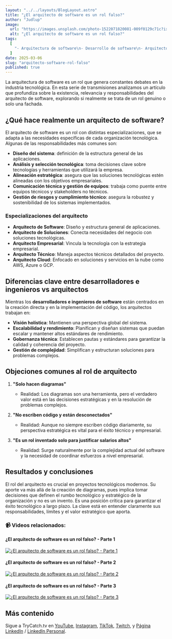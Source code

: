 ```yaml
---
layout: "../../layouts/BlogLayout.astro"
title: "¿El arquitecto de software es un rol falso?"
author: "Judlup"
image:
  url: "https://images.unsplash.com/photo-1522071820081-009f0129c71c?ixlib=rb-4.0.3&ixid=M3wxMjA3fDB8MHxwaG90by1wYWdlfHx8fGVufDB8fHx8&auto=format&fit=crop&w=1740&q=80"
  alt: "¿El arquitecto de software es un rol falso?"
tags:
  [
    "- Arquitectura de software\n- Desarrollo de software\n- Arquitecto de soluciones\n- Roles en tecnología\n- Carreras en TI\n- Arquitectura Cloud\n- Soft skills"
  ]
date: 2025-03-06
slug: "arquitecto-software-rol-falso"
published: true
---
```


La arquitectura de software es un rol que genera constantes debates en la industria tecnológica. En esta serie de transmisiones analizamos un artículo que profundiza sobre la existencia, relevancia y responsabilidades del arquitecto de software, explorando si realmente se trata de un rol genuino o solo una fachada.

## ¿Qué hace realmente un arquitecto de software?

El arquitecto de software es un rol con distintas especializaciones, que se adapta a las necesidades específicas de cada organización tecnológica. Algunas de las responsabilidades más comunes son:

- **Diseño del sistema**: definición de la estructura general de las aplicaciones.
- **Análisis y selección tecnológica**: toma decisiones clave sobre tecnologías y herramientas que utilizará la empresa.
- **Alineación estratégica**: asegura que las soluciones tecnológicas estén alineadas con los objetivos empresariales.
- **Comunicación técnica y gestión de equipos**: trabaja como puente entre equipos técnicos y stakeholders no técnicos.
- **Gestión de riesgos y cumplimiento técnico**: asegura la robustez y sostenibilidad de los sistemas implementados.

### Especializaciones del arquitecto

- **Arquitecto de Software**: Diseño y estructura general de aplicaciones.
- **Arquitecto de Soluciones**: Conecta necesidades del negocio con soluciones tecnológicas.
- **Arquitecto Empresarial**: Vincula la tecnología con la estrategia empresarial.
- **Arquitecto Técnico**: Maneja aspectos técnicos detallados del proyecto.
- **Arquitecto Cloud**: Enfocado en soluciones y servicios en la nube como AWS, Azure o GCP.

## Diferencias clave entre desarrolladores e ingenieros vs arquitectos

Mientras los **desarrolladores e ingenieros de software** están centrados en la creación directa y en la implementación del código, los arquitectos trabajan en:

- **Visión holística**: Mantienen una perspectiva global del sistema.
- **Escalabilidad y rendimiento**: Planifican y diseñan sistemas que puedan escalar y mantener altos estándares de rendimiento.
- **Gobernanza técnica**: Establecen pautas y estándares para garantizar la calidad y coherencia del proyecto.
- **Gestión de complejidad**: Simplifican y estructuran soluciones para problemas complejos.

## Objeciones comunes al rol de arquitecto

1. **"Solo hacen diagramas"**
   - Realidad: Los diagramas son una herramienta, pero el verdadero valor está en las decisiones estratégicas y en la resolución de problemas complejos.

2. **"No escriben código y están desconectados"**
   - Realidad: Aunque no siempre escriben código diariamente, su perspectiva estratégica es vital para el éxito técnico y empresarial.

3. **"Es un rol inventado solo para justificar salarios altos"**
   - Realidad: Surge naturalmente por la complejidad actual del software y la necesidad de coordinar esfuerzos a nivel empresarial.

## Resultados y conclusiones

El rol del arquitecto es crucial en proyectos tecnológicos modernos. Su aporte va más allá de la creación de diagramas, pues implica tomar decisiones que definen el rumbo tecnológico y estratégico de la organización y no es un invento. Es una posición crítica para garantizar el éxito tecnológico a largo plazo. La clave está en entender claramente sus responsabilidades, límites y el valor estratégico que aporta.

### 📹 Videos relacionados:

#### ¿El arquitecto de software es un rol falso? - Parte 1
[![¿El arquitecto de software es un rol falso? - Parte 1](https://img.youtube.com/vi/FXyPSOIr5dU/0.jpg)](https://youtu.be/FXyPSOIr5dU "¿El arquitecto de software es un rol falso? - Parte 1")

#### ¿El arquitecto de software es un rol falso? - Parte 2
[![¿El arquitecto de software es un rol falso? - Parte 2](https://img.youtube.com/vi/CV0Gw0isTc4/0.jpg)](https://youtu.be/CV0Gw0isTc4 "¿El arquitecto de software es un rol falso? - Parte 2")

#### ¿El arquitecto de software es un rol falso? - Parte 3
[![¿El arquitecto de software es un rol falso? - Parte 3](https://img.youtube.com/vi/LdaF53BJVcQ/0.jpg)](https://youtu.be/LdaF53BJVcQ "¿El arquitecto de software es un rol falso? - Parte 3")

## Más contenido

Sigue a TryCatch.tv en [YouTube](https://www.youtube.com/trycatch_tv), [Instagram](https://www.instagram.com/trycatch_tv/), [TikTok](https://www.tiktok.com/@trycatch.tv), [Twitch](https://www.twitch.tv/trycatch_tv), y [Página LinkedIn](https://www.linkedin.com/company/trycatch-tv) / [LinkedIn Personal](https://www.linkedin.com/in/judlup/).



